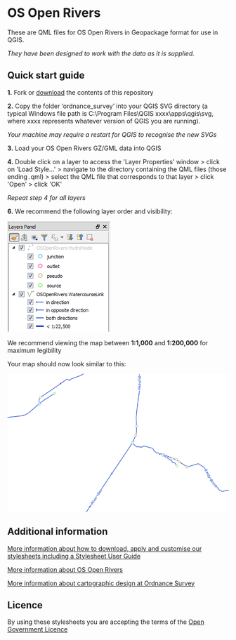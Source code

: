# OS Open Rivers

These are QML files for OS Open Rivers in Geopackage format for use in QGIS.

*They have been designed to work with the data as it is supplied.*

## Quick start guide

**1.**  Fork or [download](https://github.com/OrdnanceSurvey/OS-Open-Rivers-stylesheets/archive/master.zip) the contents of this repository

**2.**  Copy the folder ‘ordnance_survey’ into your QGIS SVG directory (a typical Windows file path is C:\Program Files\QGIS xxxx\apps\qgis\svg, where xxxx represents whatever version of QGIS you are running).

*Your machine may require a restart for QGIS to recognise the new SVGs*

**3.**  Load your OS Open Rivers GZ/GML data into QGIS

**4.**  Double click on a layer to access the 'Layer Properties' window > click on 'Load Style...' > navigate to the directory containing the QML files (those ending .qml) > select the QML file that corresponds to that layer > click 'Open' > click 'OK'

*Repeat step 4 for all layers*

**6.**  We recommend the following layer order and visibility:

  ![Screenshot](https://raw.githubusercontent.com/OrdnanceSurvey/OS-Open-Rivers-stylesheets/master/GML%20stylesheets/QGIS%20stylesheets%20%28QML%29/images/Open_Rivers_layer_order.png "Recommended layer order for OS Open Rivers")

We recommend viewing the map between **1:1,000** and **1:200,000** for maximum legibility

Your map should now look similar to this: 

  ![Screenshot](https://raw.githubusercontent.com/OrdnanceSurvey/OS-Open-Rivers-stylesheets/master/GML%20stylesheets/QGIS%20stylesheets%20%28QML%29/images/Open_Rivers_Screenshot.png "Screenshot of OS Open Rivers")

## Additional information

[More information about how to download, apply and customise our stylesheets including a Stylesheet User Guide](http://www.ordnancesurvey.co.uk/resources/carto-design/cartographic-stylesheets.html)

[More information about OS Open Rivers](http://www.ordnancesurvey.co.uk/business-and-government/products/os-open-rivers.html)

[More information about cartographic design at Ordnance Survey](https://www.ordnancesurvey.co.uk/resources/carto-design/)

## Licence

By using these stylesheets you are accepting the terms of the [Open Government Licence](http://www.nationalarchives.gov.uk/doc/open-government-licence/)
